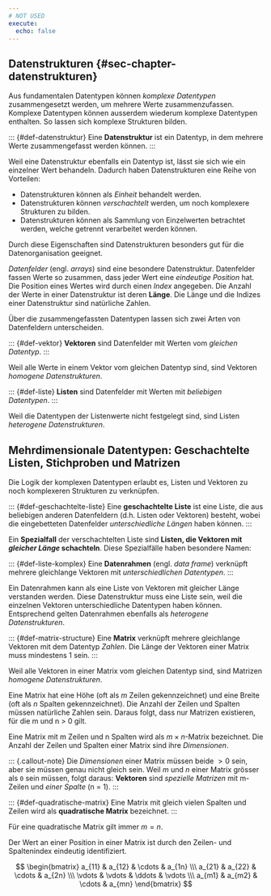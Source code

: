 ```yaml
---
# NOT USED
execute: 
  echo: false
---
```


## Datenstrukturen {#sec-chapter-datenstrukturen}

Aus fundamentalen Datentypen können *komplexe Datentypen* zusammengesetzt werden, um mehrere Werte zusammenzufassen. Komplexe Datentypen können ausserdem wiederum komplexe Datentypen enthalten. So lassen sich komplexe Strukturen bilden.

::: {#def-datenstruktur}
Eine **Datenstruktur** ist ein Datentyp, in dem mehrere Werte zusammengefasst werden können.
:::

Weil eine Datenstruktur ebenfalls ein Datentyp ist, lässt sie sich wie ein einzelner Wert behandeln. Dadurch haben Datenstrukturen eine Reihe von Vorteilen: 

- Datenstrukturen können als *Einheit* behandelt werden.
- Datenstrukturen können *verschachtelt* werden, um noch komplexere Strukturen zu bilden.
- Datenstrukturen können als Sammlung von Einzelwerten betrachtet werden, welche getrennt verarbeitet werden können.

Durch diese Eigenschaften sind Datenstrukturen besonders gut für die Datenorganisation geeignet. 

*Datenfelder* (engl. *arrays*) sind eine besondere Datenstruktur. Datenfelder fassen Werte so zusammen, dass jeder Wert eine *eindeutige Position* hat. Die Position eines Wertes wird durch einen *Index* angegeben. Die Anzahl der Werte in einer Datenstruktur ist deren **Länge**. Die Länge und die Indizes einer Datenstruktur sind natürliche Zahlen.

Über die zusammengefassten Datentypen lassen sich zwei Arten von Datenfeldern unterscheiden.

::: {#def-vektor}
**Vektoren** sind Datenfelder mit Werten vom *gleichen Datentyp*. 
:::

Weil alle Werte in einem Vektor vom gleichen Datentyp sind, sind Vektoren *homogene Datenstrukturen*.

::: {#def-liste}
**Listen** sind Datenfelder mit Werten mit *beliebigen Datentypen*.
:::

Weil die Datentypen der Listenwerte nicht festgelegt sind, sind Listen *heterogene Datenstrukturen*.

## Mehrdimensionale Datentypen: Geschachtelte Listen, Stichproben und Matrizen

Die Logik der komplexen Datentypen erlaubt es, Listen und Vektoren zu noch komplexeren Strukturen zu verknüpfen. 

::: {#def-geschachtelte-liste}
Eine **geschachtelte Liste** ist eine Liste, die aus beliebigen anderen Datenfeldern (d.h. Listen oder Vektoren) besteht, wobei die eingebetteten Datenfelder *unterschiedliche Längen* haben können.
:::

Ein **Spezialfall** der verschachtelten Liste sind **Listen, die Vektoren mit *gleicher Länge* schachteln**. Diese Spezialfälle haben besondere Namen: 

::: {#def-liste-komplex}
Eine **Datenrahmen** (engl. *data frame*) verknüpft mehrere gleichlange Vektoren mit *unterschiedlichen Datentypen*. 
:::

Ein Datenrahmen kann als eine Liste von Vektoren mit gleicher Länge verstanden werden. Diese Datenstruktur muss eine Liste sein, weil die einzelnen Vektoren unterschiedliche Datentypen haben können. Entsprechend gelten Datenrahmen ebenfalls als *heterogene Datenstrukturen*.

::: {#def-matrix-structure}
Eine **Matrix** verknüpft mehrere gleichlange Vektoren mit dem Datentyp *Zahlen*. Die Länge der Vektoren einer Matrix muss mindestens 1 sein.
:::

Weil alle Vektoren in einer Matrix vom gleichen Datentyp sind, sind Matrizen *homogene Datenstrukturen*. 

Eine Matrix hat eine Höhe (oft als *m* Zeilen gekennzeichnet) und eine Breite (oft als *n* Spalten gekennzeichnet). Die Anzahl der Zeilen und Spalten müssen natürliche Zahlen sein. Daraus folgt, dass nur Matrizen existieren, für die m und n > 0 gilt. 

Eine Matrix mit m Zeilen und n Spalten wird als $m \times n$-Matrix bezeichnet. Die Anzahl der Zeilen und Spalten einer Matrix sind ihre *Dimensionen*.

::: {.callout-note}
Die *Dimensionen* einer Matrix müssen beide $>0$ sein, aber sie müssen genau nicht gleich sein. Weil *m* und *n* einer Matrix grösser als `0` sein müssen, folgt daraus: **Vektoren** sind *spezielle Matrizen* mit m-Zeilen und *einer Spalte* (n = 1).
:::

::: {#def-quadratische-matrix}
Eine Matrix mit gleich vielen Spalten und Zeilen wird als **quadratische Matrix** bezeichnet. 
:::

Für eine quadratische Matrix gilt immer $m = n$.

Der Wert an einer Position in einer Matrix ist durch den Zeilen- und Spaltenindex eindeutig identifiziert.

$$
\begin{bmatrix}
a_{11} & a_{12} & \cdots & a_{1n} \\\
a_{21} & a_{22} & \cdots & a_{2n} \\\
\vdots & \vdots  & \ddots & \vdots \\\
a_{m1} & a_{m2} &  \cdots &  a_{mn}  
\end{bmatrix}
$$ 

